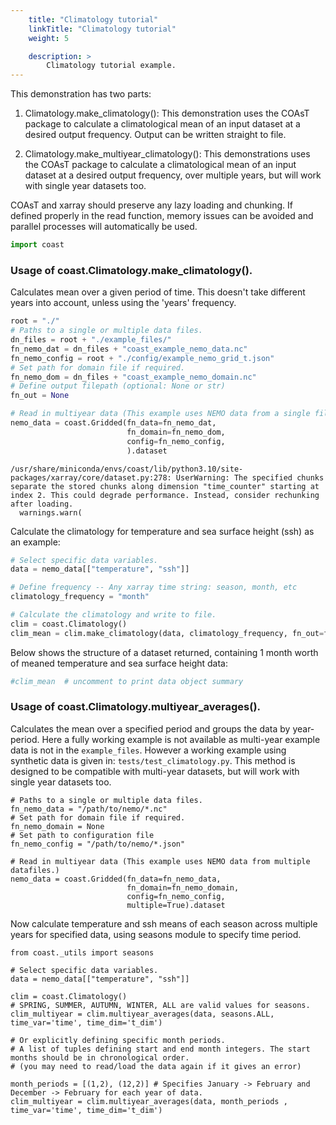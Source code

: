 ```yaml
---
    title: "Climatology tutorial"
    linkTitle: "Climatology tutorial"
    weight: 5

    description: >
        Climatology tutorial example.
---
```

This demonstration has two parts:

1)  Climatology.make_climatology():
    This demonstration uses the COAsT package to calculate a climatological mean of an
    input dataset at a desired output frequency. Output can be written straight
    to file.

2) Climatology.make_multiyear_climatology():
    This demonstrations uses the COAsT package to calculate a climatological mean of an
    input dataset at a desired output frequency, over multiple years, but will work with single year datasets too.

COAsT and xarray should preserve any lazy loading and chunking. If defined
properly in the read function, memory issues can be avoided and parallel
processes will automatically be used.


```python
import coast
```

### Usage of coast.Climatology.make_climatology().

Calculates mean over a given period of time. This doesn't take different years into account, unless using the
'years' frequency.


```python
root = "./"
# Paths to a single or multiple data files.
dn_files = root + "./example_files/"
fn_nemo_dat = dn_files + "coast_example_nemo_data.nc"
fn_nemo_config = root + "./config/example_nemo_grid_t.json"
# Set path for domain file if required.
fn_nemo_dom = dn_files + "coast_example_nemo_domain.nc"
# Define output filepath (optional: None or str)
fn_out = None

# Read in multiyear data (This example uses NEMO data from a single file.)
nemo_data = coast.Gridded(fn_data=fn_nemo_dat,
                          fn_domain=fn_nemo_dom,
                          config=fn_nemo_config,
                          ).dataset

```

    /usr/share/miniconda/envs/coast/lib/python3.10/site-packages/xarray/core/dataset.py:278: UserWarning: The specified chunks separate the stored chunks along dimension "time_counter" starting at index 2. This could degrade performance. Instead, consider rechunking after loading.
      warnings.warn(


Calculate the climatology for temperature and sea surface height (ssh) as an example:


```python
# Select specific data variables.
data = nemo_data[["temperature", "ssh"]]

# Define frequency -- Any xarray time string: season, month, etc
climatology_frequency = "month"

# Calculate the climatology and write to file.
clim = coast.Climatology()
clim_mean = clim.make_climatology(data, climatology_frequency, fn_out=fn_out)
```

Below shows the structure of a dataset returned, containing 1 month worth of meaned temperature and sea surface height data:


```python
#clim_mean  # uncomment to print data object summary
```

### Usage of coast.Climatology.multiyear_averages().

Calculates the mean over a specified period and groups the data by year-period. Here a fully working example is not available as multi-year example data is not in the `example_files`. However a working example using synthetic data is given in: `tests/test_climatology.py`. This method is designed to be compatible with multi-year datasets, but will work with single year datasets too.

```
# Paths to a single or multiple data files.
fn_nemo_data = "/path/to/nemo/*.nc"
# Set path for domain file if required.
fn_nemo_domain = None
# Set path to configuration file
fn_nemo_config = "/path/to/nemo/*.json"

# Read in multiyear data (This example uses NEMO data from multiple datafiles.)
nemo_data = coast.Gridded(fn_data=fn_nemo_data,
                          fn_domain=fn_nemo_domain,
                          config=fn_nemo_config,
                          multiple=True).dataset

```

Now calculate temperature and ssh means of each season across multiple years for specified data, using seasons module to specify time period.

```
from coast._utils import seasons

# Select specific data variables.
data = nemo_data[["temperature", "ssh"]]

clim = coast.Climatology()
# SPRING, SUMMER, AUTUMN, WINTER, ALL are valid values for seasons.
clim_multiyear = clim.multiyear_averages(data, seasons.ALL, time_var='time', time_dim='t_dim')

# Or explicitly defining specific month periods.
# A list of tuples defining start and end month integers. The start months should be in chronological order.
# (you may need to read/load the data again if it gives an error)

month_periods = [(1,2), (12,2)] # Specifies January -> February and December -> February for each year of data. 
clim_multiyear = clim.multiyear_averages(data, month_periods , time_var='time', time_dim='t_dim')
```


```python

```
